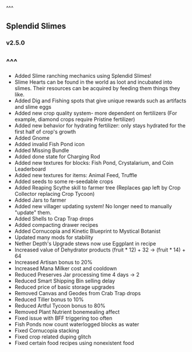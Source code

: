 ^^^
## Splendid Slimes
### v2.5.0
^^^
--- 
- Added Slime ranching mechanics using Splendid Slimes! 
- Slime Hearts can be found in the world as loot and incubated into slimes. Their resources can be acquired by feeding them things they like.
- Added Dig and Fishing spots that give unique rewards such as artifacts and slime eggs
- Added new crop quality system- more dependent on fertilizers (For example, diamond crops require Pristine fertilizer)
- Added new behavior for hydrating fertilizer: only stays hydrated for the first half of crop's growth
- Added Gnome
- Added invalid Fish Pond icon
- Added Missing Bundle
- Added done state for Charging Rod
- Added new textures for blocks: Fish Pond, Crystalarium, and Coin Leaderboard
- Added new textures for items: Animal Feed, Truffle
- Added seeds to some re-seedable crops
- Added Reaping Scythe skill to farmer tree  (Replaces gap left by Crop Collector replacing Crop Tycoon)
- Added Jars to farmer
- Added new villager updating system! No longer need to manually "update" them.
- Added Shells to Crap Trap drops
- Added compacting drawer recipes
- Added Cornucopia and Kinetic Blueprint to Mystical Botanist
- Updated many mods for stability
- Nether Depth's Upgrade stews now use Eggplant in recipe
- Increased value of Dehydrator products (fruit * 12) + 32 -> (fruit * 14) + 64
- Increased Artisan bonus to 20%
- Increased Mana Milker cost and cooldown
- Reduced Preserves Jar processing time 4 days -> 2
- Reduced Smart Shipping Bin selling delay
- Reduced price of basic storage upgrades
- Removed Canvas and Geodes from Crab Trap drops
- Reduced Tiller bonus to 10%
- Reduced Artful Tycoon bonus to 80%
- Removed Plant Nutrient bonemealing affect
- Fixed issue with BFF triggering too often
- Fish Ponds now count waterlogged blocks as water
- Fixed Cornucopia stacking
- Fixed crop related duping glitch
- Fixed certain food recipes using nonexistent food